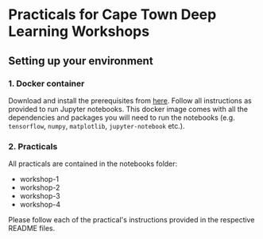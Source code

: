 # Practicals for Cape Town Deep Learning Workshops

## Setting up your environment

### 1. Docker container

Download and install the prerequisites from [here](https://github.com/LeonMVanDyk/deep-learning-course). Follow all instructions as provided to run Jupyter notebooks. This docker image comes with all the dependencies and packages you will need to run the notebooks (e.g. ```tensorflow```, ```numpy```, ```matplotlib```, ```jupyter-notebook``` etc.).

### 2. Practicals

All practicals are contained in the notebooks folder:

* workshop-1
* workshop-2
* workshop-3
* workshop-4

Please follow each of the practical's instructions provided in the respective README files.
